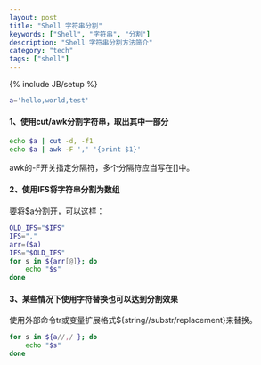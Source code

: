 ```yaml
---
layout: post
title: "Shell 字符串分割"
keywords: ["Shell", "字符串", "分割"]
description: "Shell 字符串分割方法简介"
category: "tech"
tags: ["shell"]
---
```

{% include JB/setup %}

```bash
a='hello,world,test'
```

#### 1、使用cut/awk分割字符串，取出其中一部分

```bash
echo $a | cut -d, -f1
echo $a | awk -F ',' '{print $1}'
```

awk的-F开关指定分隔符，多个分隔符应当写在[]中。

#### 2、使用IFS将字符串分割为数组

要将$a分割开，可以这样：

```bash
OLD_IFS="$IFS"
IFS=","
arr=($a)
IFS="$OLD_IFS"
for s in ${arr[@]}; do
    echo "$s"
done
```

#### 3、某些情况下使用字符替换也可以达到分割效果

使用外部命令tr或变量扩展格式${string//substr/replacement}来替换。

```bash
for s in ${a//,/ }; do
    echo "$s"
done
```
